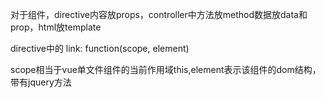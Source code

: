 对于组件，directive内容放props，controller中方法放method数据放data和prop，html放template

directive中的 link: function(scope, element)

scope相当于vue单文件组件的当前作用域this,element表示该组件的dom结构，带有jquery方法

